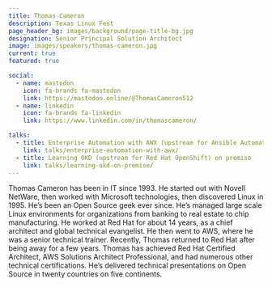 ```yaml
---
title: Thomas Cameron
description: Texas Linux Fest
page_header_bg: images/background/page-title-bg.jpg
designation: Senior Principal Solution Architect
image: images/speakers/thomas-cameron.jpg
current: true
featured: true

social:
  - name: mastodon
    icon: fa-brands fa-mastodon
    link: https://mastodon.online/@ThomasCameron512
  - name: linkedin
    icon: fa-brands fa-linkedin
    link: https://www.linkedin.com/in/thomascameron/

talks:
  - title: Enterprise Automation with AWX (upstream for Ansible Automation Platform)
    link: talks/enterprise-automation-with-awx/
  - title: Learning OKD (upstream for Red Hat OpenShift) on premise
    link: talks/learning-okd-on-premise/
---
```


Thomas Cameron has been in IT since 1993. He started out with Novell NetWare,
then worked with Microsoft technologies, then discovered Linux in 1995. He’s
been an Open Source geek ever since. He’s managed large scale Linux
environments for organizations from banking to real estate to chip
manufacturing. He worked at Red Hat for about 14 years, as a chief architect
and global technical evangelist.  He then went to AWS, where he was a senior
technical trainer. Recently, Thomas returned to Red Hat after being away for a
few years. Thomas has achieved Red Hat Certified Architect, AWS Solutions
Architect Professional, and had numerous other technical certifications. He’s
delivered technical presentations on Open Source in twenty countries on five
continents.
